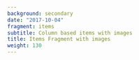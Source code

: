 ```yaml
---
background: secondary
date: "2017-10-04"
fragment: items
subtitle: Column based items with images
title: Items Fragment with images
weight: 130
---
```

